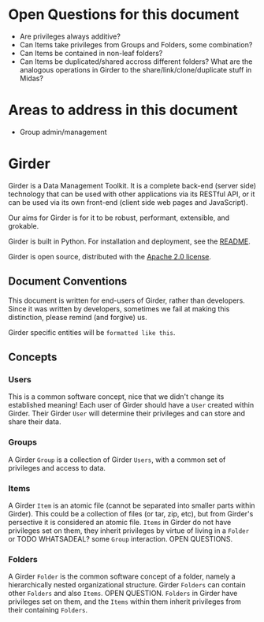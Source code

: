 # Open Questions for this document

* Are privileges always additive?
* Can Items take privileges from Groups and Folders, some combination?
* Can Items be contained in non-leaf folders?
* Can Items be duplicated/shared accross different folders?  What are the analogous operations in Girder to the share/link/clone/duplicate stuff in Midas?

# Areas to address in this document

* Group admin/management



# Girder

Girder is a Data Management Toolkit.  It is a complete back-end (server side) technology that can be used with other applications via its RESTful API, or it can be used via its own front-end (client side web pages and JavaScript).

Our aims for Girder is for it to be robust, performant, extensible, and grokable. 

Girder is built in Python.  For installation and deployment, see the [README](../README.md).

Girder is open source, distributed with the [Apache 2.0 license](../LICENSE).

## Document Conventions

This document is written for end-users of Girder, rather than developers.  Since it was written by developers, sometimes we fail at making this distinction, please remind (and forgive) us.

Girder specific entities will be `formatted like this`.

## Concepts

### Users

This is a common software concept, nice that we didn't change its established meaning!  Each user of Girder should have a `User` created within Girder.  Their Girder `User` will determine their privileges and can store and share their data.

### Groups

A Girder `Group` is a collection of Girder `Users`, with a common set of privileges and access to data.

### Items

A Girder `Item` is an atomic file (cannot be separated into smaller parts within Girder).  This could be a collection of files (or tar, zip, etc), but from Girder's persective it is considered an atomic file.  `Items` in Girder do not have privileges set on them, they inherit privileges by virtue of living in a `Folder` or TODO WHATSADEAL? some `Group` interaction. OPEN QUESTIONS.

### Folders

A Girder `Folder` is the common software concept of a folder, namely a hierarchically nested organizational structure.  Girder `Folders` can contain other `Folders` and also `Items`. OPEN QUESTION. `Folders` in Girder have privileges set on them, and the `Items` within them inherit privileges from their containing `Folders`.


